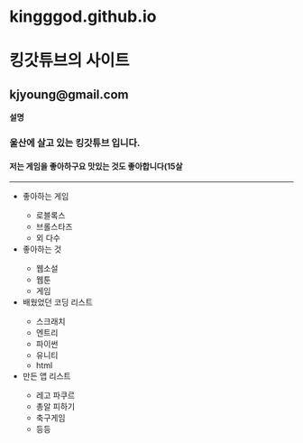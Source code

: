 # kingggod.github.io

<!DOCTYPE html>
<html lang="en">
<head>
    <meta charset="UTF-8">
    <meta http-equiv="X-UA-Compatible" content="IE=edge">
    <meta name="viewport" content="width=device-width, initial-scale=1.0">
    <title>Document</title>
</head>
<body>
    <h1>킹갓튜브의 사이트</h1>
    <h2>kjyoung@gmail.com</h2>
    <b>설명</b>
    <h3>울산에 살고 있는 킹갓튜브 입니다.</h3>
    <h4>저는 게임을 좋아하구요 맛있는 것도 좋아합니다(15살</h4>
    <hr>
    <ul>
        <li>좋아하는 게임</li>
        <ul>
            <li>로블록스</li>
            <li>브롤스타즈</li>
            <li>외 다수</li>
        </ul>
        <li>좋아하는 것</li>
        <ul>
            <li>웹소설</li>
            <li>웹툰</li>
            <li>게임</li>
        </ul>
        <li>배웠었던 코딩 리스트</li>
        <ul>
            <li>스크래치</li>
            <li>엔트리</li>
            <li>파이썬</li>
            <li>유니티</li>
            <li>html</li>
        </ul>
        <li>만든 앱 리스트</li>
        <ul>
            <li>레고 파쿠르</li>
            <li>총알 피하기</li>
            <li>축구게임</li>
            <li>등등    </li>
        </ul>
    </ul>
</body>
</html>
